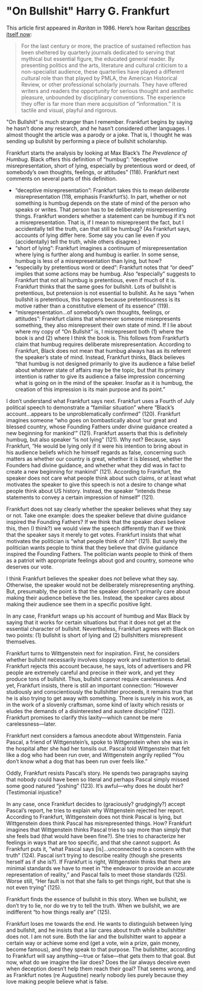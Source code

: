 # "On Bullshit" Harry G. Frankfurt

This article first appeared in *Raritan* in 1986. Here’s how Raritan [describes itself now](https://raritanquarterly.rutgers.edu/aboutus/history):

> For the last century or more, the practice of sustained reflection has been
> sheltered by quarterly journals dedicated to serving that mythical but
> essential figure, the educated general reader. By presenting politics and
> the arts, literature and cultural criticism to a non-specialist audience,
> these quarterlies have played a different cultural role than that played by
> PMLA, the American Historical Review, or other professional scholarly
> journals.  They have offered writers and readers the opportunity for serious
> thought and aesthetic pleasure, unbounded by disciplinary conventions.  The
> experience they offer is far more than mere acquisition of “information.”
> It is tactile and visual, playful and rigorous. 

"On Bullshit" is much stranger than I remember. Frankfurt begins by saying he hasn’t done any research, and he hasn’t considered other languages. I almost thought the article was a parody or a joke. That is, I thought he was sending up bullshit by performing a piece of bullshit scholarship.

Frankfurt starts the analysis by looking at Max Black’s *The Prevalence of Humbug*. Black offers this definition of “humbug”: “deceptive misrepresentation, short of lying, especially by pretentious word or deed, of somebody’s own thoughts, feelings, or attitudes” (118). Frankfurt next comments on several parts of this definition.

+ “deceptive misrepresentation”: Frankfurt takes this to mean *deliberate* misrepresentation (118, emphasis Frankfurt’s). In part, whether or not something is humbug depends on the state of mind of the person who speaks or writes. That person has to be deliberately misrepresenting things. Frankfurt wonders whether a statement can be humbug if it’s not a misrepresentation. That is, if I mean to misrepresent the fact, but I accidentally tell the truth, can that still be humbug? (As Frankfurt says, accounts of lying differ here. Some say you can lie even if you (accidentally) tell the truth, while others disagree.)
+ “short of lying”: Frankfurt imagines a continuum of misrepresentation where lying is further along and humbug is earlier. In some sense, humbug is less of a misrepresentation than lying, but how?
+ “especially by pretentious word or deed”: Frankfurt notes that “or deed” implies that some actions may be humbug. Also “especially” suggests to Frankfurt that not all humbug is pretentious, even if much of it is. Frankfurt thinks that the same goes for bullshit. Lots of bullshit is pretentious, but pretension is not essential to bullshit. As he says “when bullshit is pretentious, this happens because pretentiousness is its motive rather than a constitutive element of its essence” (119).
+ “misrepresentation…of somebody’s own thoughts, feelings, or attitudes”: Frankfurt claims that whenever someone misrepresents something, they also misrepresent their own state of mind. If I lie about where my copy of “On Bullshit” is, I misrepresent both (1) where the book is and (2) where I think the book is. This follows from Frankfurt’s claim that humbug requires deliberate misrepresentation. According to Frankfurt, Black does not mean that humbug always has as its referent the speaker’s state of mind. Instead, Frankfurt thinks, Black believes “that humbug is not designed primarily to give its audience a false belief about whatever state of affairs may be the topic, but that its primary intention is rather to give its audience a false impression concerning what is going on in the mind of the speaker. Insofar as it is humbug, the creation of this impression is its main purpose and its point.”

I don’t understand what Frankfurt says next. Frankfurt uses a Fourth of July political speech to demonstrate a “familiar situation” where “Black’s account…appears to be unproblematically confirmed” (120). Frankfurt imagines someone “who goes on bombastically about ‘our great and blessed country, whose Founding Fathers under divine guidance created a new beginning for mankind’” (121). Frankfurt asserts that this is definitely humbug, but also speaker “is not lying” (121). Why not? Because, says Frankfurt, “He would be lying only if it were his intention to bring about in his audience beliefs which he himself regards as false, concerning such matters as whether our country is great, whether it is blessed, whether the Founders had divine guidance, and whether what they did was in fact to create a new beginning for mankind” (121). According to Frankfurt, the speaker does not care what people think about such claims, or at least what motivates the speaker to give this speech is not a desire to change what people think about US history. Instead, the speaker “intends these statements to convey a certain impression of himself” (121).

Frankfurt does not say clearly whether the speaker believes what they say or not. Take one example: does the speaker believe that divine guidance inspired the Founding Fathers? If we think that the speaker *does* believe this, then (I think?) we would view the speech differently than if we think that the speaker says it merely to get votes. Frankfurt insists that what motivates the politician is “what people think of *him*” (121). But surely the politician wants people to think that they believe that divine guidance inspired the Founding Fathers. The politician wants people to think of them as a patriot with appropriate feelings about god and country, someone who deserves our vote.

I think Frankfurt believes the speaker does *not* believe what they say. Otherwise, the speaker would not be deliberately misrepresenting anything. But, presumably, the point is that the speaker doesn’t primarily care about making their audience believe the lies. Instead, the speaker cares about making their audience see them in a specific positive light.

In any case, Frankfurt wraps up his account of humbug and Max Black by saying that it works for certain situations but that it does not get at the essential character of bullshit. Nevertheless, Frankfurt agrees with Black on two points: (1) bullshit is short of lying and (2) bullshitters misrepresent themselves.

Frankfurt turns to Wittgenstein next for inspiration. First, he considers whether bullshit necessarily involves sloppy work and inattention to detail. Frankfurt rejects this account because, he says, lots of advertisers and PR people are extremely careful and precise in their work, and yet they produce tons of bullshit. Thus, bullshit cannot require carelessness. And yet, Frankfurt insists, there is still an important connection: “However studiously and conscientiously the bullshitter proceeds, it remains true that he is also trying to get away with something. There is surely in his work, as in the work of a slovenly craftsman, some kind of laxity which resists or eludes the demands of a disinterested and austere discipline” (122). Frankfurt promises to clarify this laxity—which cannot be mere carelessness—later.

Frankfurt next considers a famous anecdote about Wittgenstein. Fania Pascal, a friend of Wittgenstein’s, spoke to Wittgenstein when she was in the hospital after she had her tonsils out. Pascal told Wittgenstein that felt like a dog who had been run over, and Wittgenstein angrily replied “You don’t know what a dog that has been run over feels like.”

Oddly, Frankfurt resists Pascal’s story. He spends two paragraphs saying that nobody could have been so literal and perhaps Pascal simply missed some good natured “joshing” (123). It’s awful—why does he doubt her? (Testimonial injustice?

In any case, once Frankfurt decides to (graciously? grudgingly?) accept Pascal’s report, he tries to explain why Wittgenstein rejected her report. According to Frankfurt, Wittgenstein does not think Pascal is lying, but Wittgenstein does think Pascal has misrepresented things. How? Frankfurt imagines that Wittgenstein thinks Pascal tries to say more than simply that she feels bad (that would have been fine?). She tries to characterize her feelings in ways that are too specific, and that she cannot support. As Frankfurt puts it, “what Pascal says [is]…unconnected to a concern with the truth” (124). Pascal isn’t trying to describe reality (though she presents herself as if she is?). If Frankfurt is right, Wittgenstein thinks that there are minimal standards we have to meet in “the endeavor to provide an accurate representation of reality,” and Pascal fails to meet those standards (125). Worse still, “Her fault is not that she fails to get things right, but that she is not even trying” (125).

Frankfurt finds the essence of bullshit in this story. When we bullshit, we don’t try to lie, nor do we try to tell the truth. When we bullshit, we are indifferent “to how things really are” (125).

Frankfurt loses me towards the end. He wants to distinguish between lying and bullshit, and he insists that a liar cares about truth while a bullshitter does not. I am not sure. Both the liar and the bullshitter want to appear a certain way or achieve some end (get a vote, win a prize, gain money, become famous), and they speak to that purpose. The bullshitter, according to Frankfurt will say anything—true or false—that gets them to that goal. But now, what do we imagine the liar does? Does the liar always deceive even when deception doesn’t help them reach their goal? That seems wrong, and as Frankfurt notes (re Augustine) nearly nobody lies purely because they love making people believe what is false.
